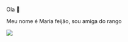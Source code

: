  Ola 👋

Meu nome é Maria feijão, sou amiga do rango

![](https://media.tenor.com/_ha2H2_hlhEAAAAM/wazowski-mike.gif)
